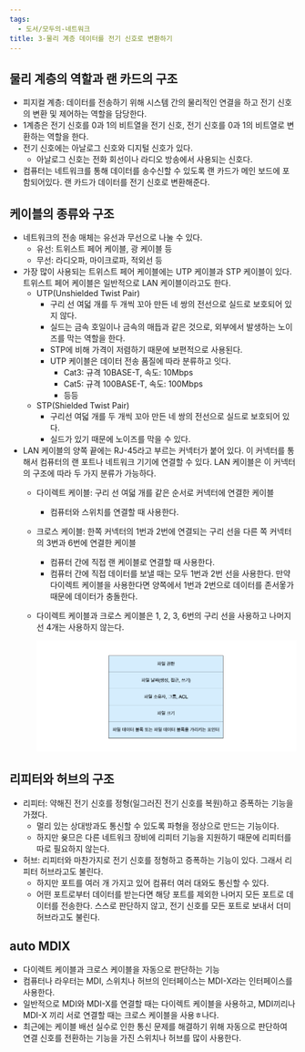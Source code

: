 ```yaml
---
tags:
  - 도서/모두의-네트워크
title: 3-물리 계층 데이터를 전기 신호로 변환하기
---
```

## 물리 계층의 역할과 랜 카드의 구조

- 피지컬 계층: 데이터를 전송하기 위해 시스템 간의 물리적인 연결을 하고 전기 신호의 변환 및 제어하는 역할을 담당한다.
- 1계층은 전기 신호를 0과 1의 비트열을 전기 신호, 전기 신호를 0과 1의 비트열로 변환하는 역할을 한다.
- 전기 신호에는 아날로그 신호와 디지털 신호가 있다.
    - 아날로그 신호는 전화 회선이나 라디오 방송에서 사용되는 신호다.
- 컴퓨터는 네트워크를 통해 데이터를 송수신할 수 있도록 랜 카드가 메인 보드에 포함되어있다. 랜 카드가 데이터를 전기 신호로 변환해준다.

## 케이블의 종류와 구조

- 네트워크의 전송 매체는 유선과 무선으로 나눌 수 있다.
    - 유선: 트위스트 페어 케이블, 광 케이블 등
    - 무선: 라디오파, 마이크로파, 적외선 등
- 가장 많이 사용되는 트위스트 페어 케이블에는 UTP 케이블과 STP 케이블이 있다. 트위스트 페어 케이블은 일반적으로 LAN 케이블이라고도 한다.
    - UTP(Unshielded Twist Pair)
        - 구리 선 여덟 개를 두 개씩 꼬아 만든 네 쌍의 전선으로 실드로 보호되어 있지 않다.
        - 실드는 금속 호일이나 금속의 매듭과 같은 것으로, 외부에서 발생하는 노이즈를 막는 역할을 한다.
        - STP에 비해 가격이 저렴하기 때문에 보편적으로 사용된다.
        - UTP 케이블은 데이터 전송 품질에 따라 분류하고 잇다.
            - Cat3: 규격 10BASE-T, 속도: 10Mbps
            - Cat5: 규격 100BASE-T, 속도: 100Mbps
            - 등등
    - STP(Shielded Twist Pair)
        - 구리선 여덟 개를 두 개씩 꼬아 만든 네 쌍의 전선으로 실드로 보호되어 있다.
        - 실드가 있기 때문에 노이즈를 막을 수 있다.
- LAN 케이블의 양쪽 끝에는 RJ-45라고 부르는 커넥터가 붙어 있다. 이 커넥터를 통해서 컴퓨터의 랜 포트나 네트워크 기기에 연결할 수 있다. LAN 케이블은 이 커넥터의 구조에 따라 두 가지 분류가 가능하다.
    - 다이렉트 케이블: 구리 선 여덟 개를 같은 순서로 커넥터에 연결한 케이블
        - 컴퓨터와 스위치를 연결할 때 사용한다.
    - 크로스 케이블: 한쪽 커넥터의 1번과 2번에 연결되는 구리 선을 다른 쪽 커넥터의 3번과 6번에 연결한 케이블
        - 컴퓨터 간에 직접 랜 케이블로 연결할 때 사용한다.
        - 컴퓨터 간에 직접 데이터를 보낼 때는 모두 1번과 2번 선을 사용한다. 만약 다이렉트 케이블을 사용한다면 양쪽에서 1번과 2번으로 데이터를 존서옿가 때문에 데이터가 충돌한다.
    - 다이렉트 케이블과 크로스 케이블은 1, 2, 3, 6번의 구리 선을 사용하고 나머지 선 4개는 사용하지 않는다.
      

        ![Untitled](assets/Untitled.png)

        

## 리피터와 허브의 구조

- 리피터: 약해진 전기 신호를 정형(일그러진 전기 신호를 복원)하고 증폭하는 기능을 가졌다.
    - 멀리 있는 상대방과도 통신할 수 있도록 파형을 정상으로 만드는 기능이다.
    - 하지만 욪므은 다른 네트워크 장비에 리피터 기능을 지원하기 때문에 리피터를 따로 필요하지 않는다.
- 허브: 리피터와 마찬가지로 전기 신호를 정형하고 증폭하는 기능이 있다. 그래서 리피터 허브라고도 불린다.
    - 하지만 포트를 여러 개 가지고 있어 컴퓨터 여러 대와도 통신할 수 있다.
    - 어떤 포트로부터 데이터를 받는다면 해당 포트를 제외한 나머지 모든 포트로 데이터를 전송한다. 스스로 판단하지 않고, 전기 신호를 모든 포트로 보내서 더미 허브라고도 불린다.

## auto MDIX

- 다이렉트 케이블과 크로스 케이블을 자동으로 판단하는 기능
- 컴퓨터나 라우터는 MDI, 스위치나 허브의 인터페이스는 MDI-X라는 인터페이스를 사용한다.
- 일반적으로 MDI와 MDI-X를 연결할 때는 다이렉트 케이블을 사용하고, MDI끼리나 MDI-X 끼리 서로 연결할 때는 크로스 케이블을 사용ㅎ나다.
- 최근에는 케이블 배선 실수로 인한 통신 문제를 해결하기 위해 자동으로 판단하여 연결 신호를 전환하는 기능을 가진 스위치나 허브를 많이 사용한다.
